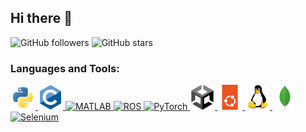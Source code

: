 ## Hi there 👋


<!--
**bangjyun/bangjyun** is a ✨ _special_ ✨ repository because its `README.md` (this file) appears on your GitHub profile.

Here are some ideas to get you started:

- 🔭 I’m currently working on ...
- 🌱 I’m currently learning Autonomous Driving
- 👯 I’m looking to collaborate on ...
- 🤔 I’m looking for help with ...
- 💬 Ask me about ...
- 📫 How to reach me: bangjun@ajou.ac.kr
- 😄 Pronouns: ...
- ⚡ Fun fact: ...
-->

![GitHub followers](https://img.shields.io/github/followers/bangjyun?label=Followers&style=social)
![GitHub stars](https://img.shields.io/github/stars/bangjyun?affiliations=OWNER%2CCOLLABORATOR&style=social)

### Languages and Tools:
<p align="left">
  <!-- Python -->
  <a href="https://www.python.org" target="_blank" rel="noreferrer"> <img src="https://raw.githubusercontent.com/devicons/devicon/master/icons/python/python-original.svg" alt="Python" width="40" height="40"/> </a>
  <!-- C -->
  <a href="https://en.wikipedia.org/wiki/C_(programming_language)" target="_blank" rel="noreferrer"> <img src="https://raw.githubusercontent.com/devicons/devicon/master/icons/c/c-original.svg" alt="C" width="40" height="40"/> </a>
  <!-- MATLAB -->
  <a href="https://www.mathworks.com/products/matlab.html" target="_blank" rel="noreferrer"> <img src="https://upload.wikimedia.org/wikipedia/commons/2/21/Matlab_Logo.png" alt="MATLAB" width="40" height="40"/> </a>
  <!-- ROS -->
  <a href="https://www.ros.org" target="_blank" rel="noreferrer"> <img src="https://upload.wikimedia.org/wikipedia/commons/b/bb/Ros_logo.svg" alt="ROS" width="40" height="40"/> </a>
  <!-- PyTorch -->
  <a href="https://pytorch.org/" target="_blank" rel="noreferrer"> <img src="https://www.vectorlogo.zone/logos/pytorch/pytorch-icon.svg" alt="PyTorch" width="40" height="40"/> </a>
  <!-- Unity -->
  <a href="https://unity.com/" target="_blank" rel="noreferrer"> <img src="https://raw.githubusercontent.com/devicons/devicon/master/icons/unity/unity-original.svg" alt="Unity" width="40" height="40"/> </a>
  <!-- Ubuntu -->
  <a href="https://ubuntu.com/" target="_blank" rel="noreferrer"> <img src="https://raw.githubusercontent.com/devicons/devicon/master/icons/ubuntu/ubuntu-plain.svg" alt="Ubuntu" width="40" height="40"/> </a>
  <!-- Linux -->
  <a href="https://www.kernel.org/" target="_blank" rel="noreferrer"> <img src="https://raw.githubusercontent.com/devicons/devicon/master/icons/linux/linux-original.svg" alt="Linux" width="40" height="40"/> </a>
  <!-- MongoDB -->
  <a href="https://www.mongodb.com/" target="_blank" rel="noreferrer"> <img src="https://raw.githubusercontent.com/devicons/devicon/master/icons/mongodb/mongodb-original.svg" alt="MongoDB" width="40" height="40"/> </a>
  <!-- Selenium -->
  <a href="https://www.selenium.dev/" target="_blank" rel="noreferrer"> <img src="https://www.vectorlogo.zone/logos/selenium/selenium-icon.svg" alt="Selenium" width="40" height="40"/> </a>
</p>


